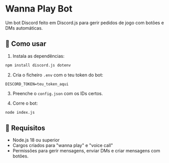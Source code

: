 # Wanna Play Bot

Um bot Discord feito em Discord.js para gerir pedidos de jogo com botões e DMs automáticas.

## 🚀 Como usar

1. Instala as dependências:
```bash
npm install discord.js dotenv
```

2. Cria o ficheiro `.env` com o teu token do bot:
```
DISCORD_TOKEN=teu_token_aqui
```

3. Preenche o `config.json` com os IDs certos.

4. Corre o bot:
```bash
node index.js
```

## 📌 Requisitos
- Node.js 18 ou superior
- Cargos criados para "wanna play" e "voice call"
- Permissões para gerir mensagens, enviar DMs e criar mensagens com botões.